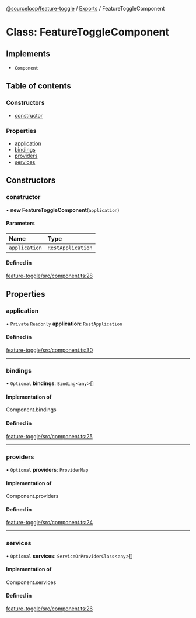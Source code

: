 [@sourceloop/feature-toggle](../README.md) / [Exports](../modules.md) / FeatureToggleComponent

# Class: FeatureToggleComponent

## Implements

- `Component`

## Table of contents

### Constructors

- [constructor](FeatureToggleComponent.md#constructor)

### Properties

- [application](FeatureToggleComponent.md#application)
- [bindings](FeatureToggleComponent.md#bindings)
- [providers](FeatureToggleComponent.md#providers)
- [services](FeatureToggleComponent.md#services)

## Constructors

### constructor

• **new FeatureToggleComponent**(`application`)

#### Parameters

| Name | Type |
| :------ | :------ |
| `application` | `RestApplication` |

#### Defined in

[feature-toggle/src/component.ts:28](https://github.com/sourcefuse/loopback4-microservice-catalog/blob/d35fdb3f0/packages/feature-toggle/src/component.ts#L28)

## Properties

### application

• `Private` `Readonly` **application**: `RestApplication`

#### Defined in

[feature-toggle/src/component.ts:30](https://github.com/sourcefuse/loopback4-microservice-catalog/blob/d35fdb3f0/packages/feature-toggle/src/component.ts#L30)

___

### bindings

• `Optional` **bindings**: `Binding`<`any`\>[]

#### Implementation of

Component.bindings

#### Defined in

[feature-toggle/src/component.ts:25](https://github.com/sourcefuse/loopback4-microservice-catalog/blob/d35fdb3f0/packages/feature-toggle/src/component.ts#L25)

___

### providers

• `Optional` **providers**: `ProviderMap`

#### Implementation of

Component.providers

#### Defined in

[feature-toggle/src/component.ts:24](https://github.com/sourcefuse/loopback4-microservice-catalog/blob/d35fdb3f0/packages/feature-toggle/src/component.ts#L24)

___

### services

• `Optional` **services**: `ServiceOrProviderClass`<`any`\>[]

#### Implementation of

Component.services

#### Defined in

[feature-toggle/src/component.ts:26](https://github.com/sourcefuse/loopback4-microservice-catalog/blob/d35fdb3f0/packages/feature-toggle/src/component.ts#L26)
